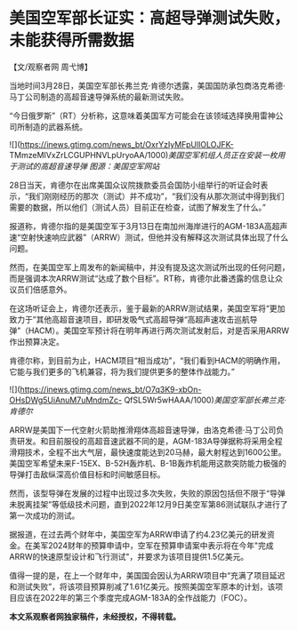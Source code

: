 # 美国空军部长证实：高超导弹测试失败，未能获得所需数据

【文/观察者网 周弋博】

当地时间3月28日，美国空军部长弗兰克·肯德尔透露，美国国防承包商洛克希德·马丁公司制造的高超音速导弹系统的最新测试失败。

“今日俄罗斯”（RT）分析称，这意味着美国军方可能会在该领域选择换用雷神公司所制造的武器系统。

![](https://inews.gtimg.com/news_bt/OxrYzIyMFpUlIOLOJFK-
TMmzeMIVxZrLCGUPHNVLpUryoAA/1000)_美国空军机组人员正在安装一枚用于测试的高超音速导弹 图源：美国空军网站_

28日当天，肯德尔在出席美国众议院拨款委员会国防小组举行的听证会时表示，“我们刚刚经历的那次（测试）并不成功”，“我们没有从那次测试中得到我们需要的数据，所以他们（测试人员）目前正在检查，试图了解发生了什么。”

报道称，肯德尔指的是美国空军于3月13日在南加州海岸进行的AGM-183A高超声速“空射快速响应武器”（ARRW）测试，但他并没有解释这次测试具体出现了什么问题。

然而，在美国空军上周发布的新闻稿中，并没有提及这次测试所出现的任何问题，而是强调本次ARRW测试“达成了数个目标”。RT称，肯德尔此番透露的信息让众议员们倍感意外。

在这场听证会上，肯德尔还表示，鉴于最新的ARRW测试结果，美国空军将“更加致力于”其他高超音速项目，即研发吸气式高超导弹“高超声速攻击巡航导弹”（HACM）。美国空军预计将在明年再进行两次测试发射后，对是否采用ARRW作出预算决定。

肯德尔称，到目前为止，HACM项目“相当成功”，“我们看到HACM的明确作用，它能与我们更多的飞机兼容，将为我们提供更多的整体作战能力。”

![](https://inews.gtimg.com/news_bt/O7q3K9-xbOn-OHsDWg5UiAnuM7uMndmZc-
QfSL5Wr5wHAAA/1000)_美国空军部长弗兰克·肯德尔_

ARRW是美国下一代空射火箭助推滑翔体高超音速导弹，由洛克希德·马丁公司负责研发。和目前服役的高超音速武器不同的是，AGM-183A导弹据称将采用全程滑翔技术，全程不出大气层，最快速度能达到20马赫，最大射程达到1600公里。美国空军希望未来F-15EX、B-52H轰炸机、B-1B轰炸机能用这款突防能力极强的导弹打击敌纵深高价值目标和时间敏感目标。

然而，该型导弹在发展的过程中出现过多次失败，失败的原因包括但不限于“导弹未脱离挂架”等低级技术问题，直到2022年12月9日美空军第86测试联队才进行了第一次成功的测试。

据报道，在过去两个财年中，美国空军为ARRW申请了约4.23亿美元的研发资金。在美军2024财年的预算申请中，空军在预算申请案中表示将在今年"完成ARRW的快速原型设计和飞行测试"，并要求为该项目提供1.5亿美元。

值得一提的是，在上一个财年中，美国国会因认为ARRW项目中“充满了项目延迟和测试失败”，将该项目预算削减了1.61亿美元。按照美国空军原本的计划，该项目应该在2022年的第三个季度完成AGM-183A的全作战能力（FOC）。

**本文系观察者网独家稿件，未经授权，不得转载。**

